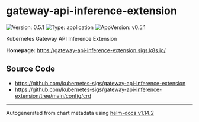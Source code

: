 # gateway-api-inference-extension

![Version: 0.5.1](https://img.shields.io/badge/Version-0.5.1-informational?style=flat-square) ![Type: application](https://img.shields.io/badge/Type-application-informational?style=flat-square) ![AppVersion: v0.5.1](https://img.shields.io/badge/AppVersion-v0.5.1-informational?style=flat-square)

Kubernetes Gateway API Inference Extension

**Homepage:** <https://gateway-api-inference-extension.sigs.k8s.io/>

## Source Code

* <https://github.com/kubernetes-sigs/gateway-api-inference-extension>
* <https://github.com/kubernetes-sigs/gateway-api-inference-extension/tree/main/config/crd>

----------------------------------------------
Autogenerated from chart metadata using [helm-docs v1.14.2](https://github.com/norwoodj/helm-docs/releases/v1.14.2)

